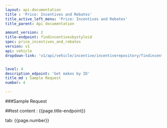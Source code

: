 ```yaml
---
layout: api-documentation
title : 'Price: Incentives and Rebates'
title_active_left_menu: 'Price: Incentives and Rebates'
title_parent: Api documentation

amount_version: 2
title-endpoint: findincentivesbystyleid
spec: price_incentives_and_rebates
version: v1
api: vehicle
dropdown-link: 'v1/api/vehicle/incentive/incentiverepository/findincentivesbystyleid'


level: 4
description_edpoint: 'Get makes by ID'
title_md : Sample Request
number: 4

---
```


###Sample Request

##test content : {{page.title-endpoint}} 

tab: {{page.number}} 
